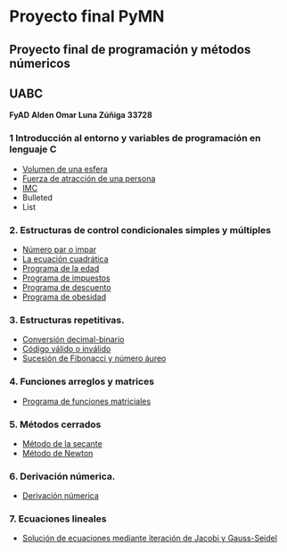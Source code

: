 # Proyecto final PyMN
## Proyecto final de programación y métodos númericos
## UABC
**FyAD**
**Alden Omar Luna Zúñiga**
**33728**



### 1 Introducción al entorno y variables de programación en lenguaje C
- [Volumen de una esfera](https://github.com/aldenluna/Proyecto_Py_MN_200/blob/main/solu1_1.c) 
- [Fuerza de atracción de una persona](https://github.com/aldenluna/Proyecto_Py_MN_200/blob/main/solu1_2.c)
- [IMC](https://github.com/aldenluna/Proyecto_Py_MN_200/blob/main/solu1_3.c)
- Bulleted
- List

### 2. Estructuras de control condicionales simples y múltiples
- [Número par o impar](https://github.com/aldenluna/Proyecto_Py_MN_200/blob/main/par_impar.c)
- [La ecuación cuadrática](https://github.com/aldenluna/Proyecto_Py_MN_200/blob/main/cuadratica.c)
- [Programa de la edad](https://github.com/aldenluna/Proyecto_Py_MN_200/blob/main/mayor_edad.c)
- [Programa de impuestos](https://github.com/aldenluna/Proyecto_Py_MN_200/blob/main/impuestos.c)
- [Programa de descuento](https://github.com/aldenluna/Proyecto_Py_MN_200/blob/main/vendido.c)
- [Programa de obesidad](https://github.com/aldenluna/Proyecto_Py_MN_200/blob/main/salud2.c)

### 3. Estructuras repetitivas.
- [Conversión decimal-binario](https://github.com/aldenluna/Proyecto_Py_MN_200/blob/main/binario.c)
- [Código válido o inválido](https://github.com/aldenluna/Proyecto_Py_MN_200/blob/main/digitos4.c)
- [Sucesión de Fibonacci y número áureo](https://github.com/aldenluna/Proyecto_Py_MN_200/blob/main/num_aureo.c)

### 4. Funciones arreglos y matrices
- [Programa de funciones matriciales](https://github.com/aldenluna/Proyecto_Py_MN_200/blob/main/funciones_matriciales.c)

### 5. Métodos cerrados
- [Método de la secante](https://github.com/aldenluna/Proyecto_Py_MN_200/blob/main/metodo_secante.c)
- [Método de Newton](https://github.com/aldenluna/Proyecto_Py_MN_200/blob/main/metodo_newton.c)

### 6. Derivación númerica.
- [Derivación númerica](https://github.com/aldenluna/Proyecto_Py_MN_200/blob/main/derivacion_numerica.c)

### 7. Ecuaciones lineales
- [Solución de ecuaciones mediante iteración de Jacobi y Gauss-Seidel](https://github.com/aldenluna/Proyecto_Py_MN_200/blob/main/ecuaciones_lineales.c)

